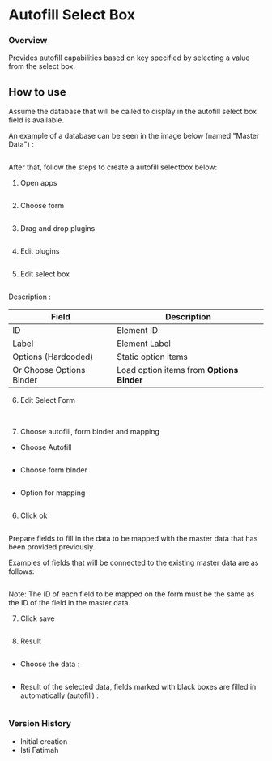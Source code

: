 # Autofill Select Box #

### Overview ###
Provides autofill capabilities based on key specified by selecting a value from the select box.

## How to use ##

Assume the database that will be called to display in the autofill select box  field is available.

An example of a database can be seen in the image below (named "Master Data") :

<img src="https://raw.githubusercontent.com/kinnara-digital-studio/kecak-workflow/master/docs/assets/autofill_masterData.png" alt="" />


After that, follow the steps to create a autofill selectbox below:

1. Open apps

<img src="https://raw.githubusercontent.com/kinnara-digital-studio/kecak-workflow/master/docs/assets/autofill_openApps.png" alt="" />


2. Choose form

<img src="https://raw.githubusercontent.com/kinnara-digital-studio/kecak-workflow/master/docs/assets/autofill_chooseForm.png" alt="" />


3. Drag and drop plugins

<img src="https://raw.githubusercontent.com/kinnara-digital-studio/kecak-workflow/master/docs/assets/autofill_dragDrop.png" alt="" />


4. Edit plugins

<img src="https://raw.githubusercontent.com/kinnara-digital-studio/kecak-workflow/master/docs/assets/autofill_edit.png" alt="" />


5. Edit select box

<img src="https://raw.githubusercontent.com/kinnara-digital-studio/kecak-workflow/master/docs/assets/autofill_editSelectbox.png" alt="" />

Description :

|Field|Description|
|-|-|
|ID|Element ID|
|Label|Element Label|
|Options (Hardcoded)|Static option items|
|Or Choose Options Binder|Load option items from **Options Binder**|

6. Edit Select Form

<img src="https://raw.githubusercontent.com/kinnara-digital-studio/kecak-workflow/master/docs/assets/autofill_editSelectForm.png" alt="" />

<img src="https://raw.githubusercontent.com/kinnara-digital-studio/kecak-workflow/master/docs/assets/autofill_editSelectForm2.png" alt="" />


7. Choose autofill, form binder and mapping

- Choose Autofill

<img src="https://raw.githubusercontent.com/kinnara-digital-studio/kecak-workflow/master/docs/assets/autofill_editAutofill.png" alt="" />

- Choose form binder

<img src="https://raw.githubusercontent.com/kinnara-digital-studio/kecak-workflow/master/docs/assets/autofill_editFormBinder.png" alt="" />

- Option for mapping 

<img src="https://raw.githubusercontent.com/kinnara-digital-studio/kecak-workflow/master/docs/assets/autofill_editMapping.png" alt="" />


6. Click ok

<img src="https://raw.githubusercontent.com/kinnara-digital-studio/kecak-workflow/master/docs/assets/autofill_ok.png" alt="" />

Prepare fields to fill in the data to be mapped with the master data that has been provided previously.

Examples of fields that will be connected to the existing master data are as follows:

<img src="https://raw.githubusercontent.com/kinnara-digital-studio/kecak-workflow/master/docs/assets/autofill_formMappingMasterData.png" alt="" />

Note: The ID of each field to be mapped on the form must be the same as the ID of the field in the master data.


7. Click save

<img src="https://raw.githubusercontent.com/kinnara-digital-studio/kecak-workflow/master/docs/assets/autofill_save.png" alt="" />


8. Result

<img src="https://raw.githubusercontent.com/kinnara-digital-studio/kecak-workflow/master/docs/assets/autofill_result.png" alt="" />

- Choose the data :
<img src="https://raw.githubusercontent.com/kinnara-digital-studio/kecak-workflow/master/docs/assets/autofill_result2.png" alt="" />

- Result of the selected data, fields marked with black boxes are filled in automatically (autofill) :

<img src="https://raw.githubusercontent.com/kinnara-digital-studio/kecak-workflow/master/docs/assets/autofill_result3.png" alt="" />



### Version History ###

   * Initial creation
   * Isti Fatimah



